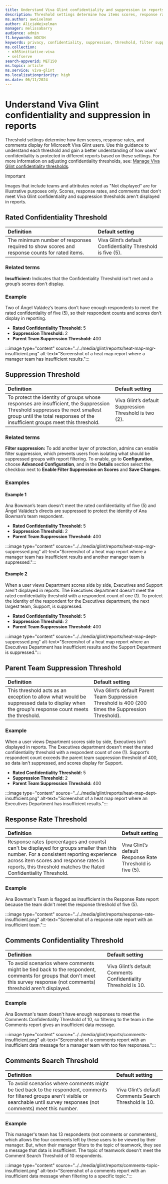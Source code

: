 ```yaml
---
title: Understand Viva Glint confidentiality and suppression in reports
description: Threshold settings determine how items scores, response rates, and comments display for Microsoft Viva Glint users.
ms.author: aweixelman
author: AliciaWeixelman
manager: melissabarry
audience: admin
f1.keywords: NOCSH
keywords: privacy, confidentiality, suppression, threshold, filter suppression
ms.collection: 
 - m365initiative-viva
 - selfserve
search-appverid: MET150
ms.topic: article
ms.service: viva-glint
ms.localizationpriority: high
ms.date: 06/11/2024
---
```


# Understand Viva Glint confidentiality and suppression in reports

Threshold settings determine how item scores, response rates, and comments display for Microsoft Viva Glint users. Use this guidance to understand each threshold and gain a better understanding of how users' confidentiality is protected in different reports based on these settings. For more information on adjusting confidentiality thresholds, see: [Manage Viva Glint confidentiality thresholds](/viva/glint/setup/manage-confidentiality-thresholds).

> [!IMPORTANT]
> Images that include teams and attributes noted as "Not displayed" are for illustrative purposes only. Scores, response rates, and comments that don't meet Viva Glint confidentiality and suppression thresholds aren't displayed in reports.

## Rated Confidentiality Threshold

|Definition  |Default setting   |
|:----------|:-----------|
|The minimum number of responses required to show scores and response counts for rated items.   |Viva Glint’s default Confidentiality Threshold is five (5).       |

### Related terms

**Insufficient:** Indicates that the Confidentiality Threshold isn't met and a group’s scores don't display.

### Example

Two of Ángel Valádez’s teams don’t have enough respondents to meet the rated confidentiality of five (5), so their respondent counts and scores don’t display in reporting.

- **Rated Confidentiality Threshold:** 5
- **Suppression Threshold:** 2
- **Parent Team Suppression Threshold:** 400

:::image type="content" source="../../media/glint/reports/heat-map-mgr-insufficient.png" alt-text="Screenshot of a heat map report where a manager team has insufficient results.":::

## Suppression Threshold

|Definition  |Default setting   |
|:----------|:-----------|
|To protect the identity of groups whose responses are insufficient, the Suppression Threshold suppresses the next smallest group until the total responses of the insufficient groups meet this threshold.    |Viva Glint’s default Suppression Threshold is two (2).       |

### Related terms

**Filter suppression:** To add another layer of protection, admins can enable filter suppression, which prevents users from isolating what should be suppressed groups with report filtering. To enable, go to **Configuration**, choose **Advanced Configuration**, and in the **Details** section select the checkbox next to **Enable Filter Suppression on Scores** and **Save Changes**.

### Examples

#### Example 1

Ana Bowman’s team doesn't meet the rated confidentiality of five (5) and Ángel Valádez’s directs are suppressed to protect the identity of Ana Bowman’s team respondent.

- **Rated Confidentiality Threshold:** 5
- **Suppression Threshold:** 2
- **Parent Team Suppression Threshold:** 400

:::image type="content" source="../../media/glint/reports/heat-map-mgr-suppressed.png" alt-text="Screenshot of a heat map report where a manager team has insufficient results and another manager team is suppressed.":::

#### Example 2

When a user views Department scores side by side, Executives and Support aren't displayed in reports. The Executives department doesn’t meet the rated confidentiality threshold with a respondent count of one (1). To protect the identity of the respondent for the Executives department, the next largest team, Support, is suppressed.

- **Rated Confidentiality Threshold:** 5
- **Suppression Threshold:** 2
- **Parent Team Suppression Threshold:** 400

:::image type="content" source="../../media/glint/reports/heat-map-dept-suppressed.png" alt-text="Screenshot of a heat map report where an Executives Department has insufficient results and the Support Department is suppressed.":::

## Parent Team Suppression Threshold

|Definition  |Default setting   |
|:----------|:-----------|
|This threshold acts as an exception to allow what would be suppressed data to display when the group's response count meets the threshold.    |Viva Glint’s default Parent Team Suppression Threshold is 400 (200 times the Suppression Threshold).       |

### Example

When a user views Department scores side by side, Executives isn't displayed in reports. The Executives department doesn’t meet the rated confidentiality threshold with a respondent count of one (1). Support’s respondent count exceeds the parent team suppression threshold of 400, so data isn’t suppressed, and scores display for Support.

- **Rated Confidentiality Threshold:** 5
- **Suppression Threshold:** 2
- **Parent Team Suppression Threshold:** 400

:::image type="content" source="../../media/glint/reports/heat-map-dept-insufficient.png" alt-text="Screenshot of a heat map report where an Executives Department has insufficient results.":::

## Response Rate Threshold

|Definition  |Default setting   |
|:----------|:-----------|
|Response rates (percentages and counts) can't be displayed for groups smaller than this number. For a consistent reporting experience across item scores and response rates in reports, this threshold matches the Rated Confidentiality Threshold.    |Viva Glint’s default Response Rate Threshold is five (5).    |

### Example

Ana Bowman's Team is flagged as insufficient in the Response Rate report because the team didn't meet the response threshold of five (5).

:::image type="content" source="../../media/glint/reports/response-rate-insufficient.png" alt-text="Screenshot of a response rate report with an insufficient team.":::

## Comments Confidentiality Threshold

|Definition  |Default setting   |
|:----------|:-----------|
|To avoid scenarios where comments might be tied back to the respondent, comments for groups that don't meet this survey response (not comments) threshold aren't displayed.   |Viva Glint’s default Comments Confidentiality Threshold is 10.    |

### Example

Ana Bowman's team doesn't have enough responses to meet the Comments Confidentiality Threshold of 10, so filtering to the team in the Comments report gives an insufficient data message.

:::image type="content" source="../../media/glint/reports/comments-insufficient.png" alt-text="Screenshot of a comments report with an insufficient data message for a manager team with too few responses.":::

## Comments Search Threshold

|Definition  |Default setting   |
|:----------|:-----------|
|To avoid scenarios where comments might be tied back to the respondent, comments for filtered groups aren't visible or searchable until survey responses (not comments) meet this number.  |Viva Glint’s default Comments Search Threshold is 10.   |

### Example

This manager's team has 13 respondents (not comments or commenters), which allows the four comments left by these users to be viewed by their manager. But, when their manager filters to the topic of teamwork, they see a message that data is insufficient. The topic of teamwork doesn't meet the Comment Search Threshold of 10 respondents.

:::image type="content" source="../../media/glint/reports/comments-topic-insufficient.png" alt-text="Screenshot of a comments report with an insufficient data message when filtering to a specific topic.":::

